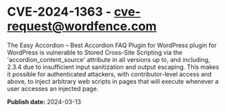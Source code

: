 # CVE-2024-1363 - cve-request@wordfence.com

The Easy Accordion – Best Accordion FAQ Plugin for WordPress plugin for WordPress is vulnerable to Stored Cross-Site Scripting via the 'accordion_content_source' attribute in all versions up to, and including, 2.3.4 due to insufficient input sanitization and output escaping. This makes it possible for authenticated attackers, with contributor-level access and above, to inject arbitrary web scripts in pages that will execute whenever a user accesses an injected page.

**Publish date:** 2024-03-13
